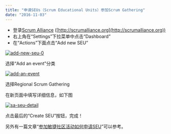 ```yaml
---
title: "申请SEUs（Scrum Educational Units）参加Scrum Gathering"
date: "2016-11-03"
---
```


- 登录[Scrum Alliance](http://scrumalliance.org) ([http://scrumalliance.org](http://scrumalliance.org))
- 右上角在“Settings”下拉菜单中点击“Dashboard”
- 在“Actions”下面点击“Add new SEU”

[![add-new-seu-0](http://bobjiang.com/wp-content/uploads/2016/11/add-new-seu-0.png)](http://bobjiang.com/apply-for-seu-scrum-gathering/add-new-seu-0/#main)

选择“Add an event”分类

[![add-an-event](http://bobjiang.com/wp-content/uploads/2016/11/add-an-event.png)](http://bobjiang.com/apply-for-seu-scrum-gathering/add-an-event/#main)

选择Regional Scrum Gathering

在新页面中填写详细信息，如下图

[![sa-seu-detail](http://bobjiang.com/wp-content/uploads/2016/11/sa-seu-detail.png)](http://bobjiang.com/apply-for-seu-scrum-gathering/sa-seu-detail/#main)

点击最后的“Create SEU”按钮，完成！

另外有一篇文章“[参加敏捷社区活动如何申请SEU](http://bobjiang.com/how-to-apply-seu-attend-community-workshop/)”可以参考。
